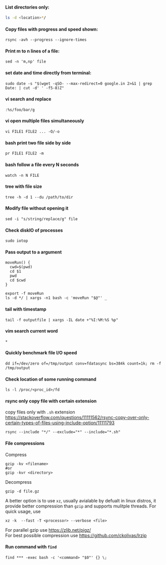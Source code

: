 #### List directories only: 
```bash
ls -d <location>*/
```  

#### Copy files with progress and speed shown:
```
rsync -avh --progress --ignore-times
```

#### Print m to n lines of a file:
```
sed -n 'm,np' file
```

#### set date and time directly from terminal:
```
sudo date -s "$(wget -qSO- --max-redirect=0 google.in 2>&1 | grep Date: | cut -d' ' -f5-8)Z"
```

#### vi search and replace
```
:%s/foo/bar/g
```

#### vi open multiple files simultaneously
```
vi FILE1 FILE2 ... -O/-o
```

#### bash print two file side by side 
```
pr FILE1 FILE2 -m 
```

#### bash follow a file every N seconds
```
watch -n N FILE
```
#### tree with file size
```
tree -h -d 1 --du /path/to/dir
```
#### Modify file without opening it
```
sed -i "s/string/replace/g" file
```
#### Check diskIO of processes
```
sudo iotop
```

#### Pass output to a argument
```
moveRun() {
  cwd=$(pwd)
  cd $1
  pwd
  cd $cwd
}

export -f moveRun
ls -d */ | xargs -n1 bash -c 'moveRun "$@"' _
```

#### tail with timestamp
```
tail -f outputfile | xargs -IL date +"%I:%M:%S %p"
```

#### vim search current word
```
*
```

#### Quickly benchmark file I/O speed
```
dd if=/dev/zero of=/tmp/output conv=fdatasync bs=384k count=1k; rm -f /tmp/output
```
#### Check location of some running command
```
ls -l /proc/<proc_id>/fd
```

#### rsync only copy file with certain extension
copy files only with `.sh` extension https://stackoverflow.com/questions/11111562/rsync-copy-over-only-certain-types-of-files-using-include-option/11111793
```
rsync --include "*/" --exclude="*" --include="*.sh"
```

#### File compressions
Compress  
```
gzip -kv <filename>
#or
gzip -kvr <directory>
```

Decompress
```
gzip -d file.gz
```
A better option is to use `xz`, usually avialable by defualt in linux distros, it provide better compression than `gzip` and supports mulitple threads. For quick usage, use
```
xz -k  --fast -T <processor> --verbose <file>
```
For parallel gzip use https://zlib.net/pigz/  
For best possible compression use https://github.com/ckolivas/lrzip


#### Run command with `find`
```
find *** -exec bash -c '<command> "$0"' {} \;
```
